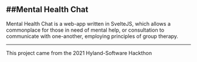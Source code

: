 ##Mental Health Chat
---
Mental Health Chat is a web-app written in SvelteJS, which allows a commonplace for those in need of mental help, or consultation to communicate with one-another, employing principles of group therapy.

---
This project came from the 2021 Hyland-Software Hackthon

